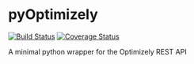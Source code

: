 pyOptimizely
============

[![Build Status](https://travis-ci.org/bmd/pyOptimizely.svg?branch=master)](https://travis-ci.org/bmd/pyOptimizely)
[![Coverage Status](https://coveralls.io/repos/github/bmd/pyOptimizely/badge.svg?branch=master)](https://coveralls.io/github/bmd/pyOptimizely?branch=master)

A minimal python wrapper for the Optimizely REST API
